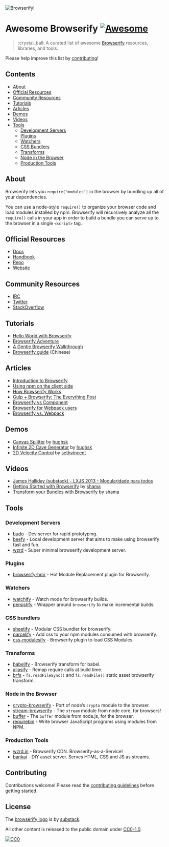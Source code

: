 ![Browserify!](browserify.png)

Awesome Browserify [![Awesome](https://cdn.rawgit.com/sindresorhus/awesome/d7305f38d29fed78fa85652e3a63e154dd8e8829/media/badge.svg)](https://github.com/sindresorhus/awesome)
==============================================================================================================================================================================

> :crystal\_ball: A curated list of awesome [Browserify](https://github.com/substack/node-browserify) resources, libraries, and tools.

Please help improve this list by [contributing](contributing.md)!

Contents
--------

-   [About](#about)
-   [Official Resources](#official-resources)
-   [Community Resources](#community-resources)
-   [Tutorials](#tutorials)
-   [Articles](#articles)
-   [Demos](#demos)
-   [Videos](#videos)
-   [Tools](#tools)
    -   [Development Servers](#development-servers)
    -   [Plugins](#plugins)
    -   [Watchers](#watchers)
    -   [CSS Bundlers](#css-bundlers)
    -   [Transforms](#transforms)
    -   [Node in the Browser](#node-in-the-browser)
    -   [Production Tools](#production-tools)

About
-----

Browserify lets you `require('modules')` in the browser by bundling up all of your dependencies.

You can use a node-style `require()` to organize your browser code and load modules installed by npm. Browserify will recursively analyze all the `require()` calls in your app in order to build a bundle you can serve up to the browser in a single `<script>` tag.

Official Resources
------------------

-   [Docs](https://github.com/substack/node-browserify#usage)
-   [Handbook](https://github.com/substack/browserify-handbook)
-   [Repo](https://github.com/substack/node-browserify)
-   [Website](http://browserify.org/)

Community Resources
-------------------

-   [IRC](http://webchat.freenode.net/?channels=browserify)
-   [Twitter](http://twitter.com/browserify)
-   [StackOverflow](http://stackoverflow.com/questions/tagged/browserify)

Tutorials
---------

-   [Hello World with Browserify](http://browserify.org/#middle-section)
-   [Browserify Adventure](https://github.com/workshopper/browserify-adventure)
-   [A Gentle Browserify Walkthrough](https://ponyfoo.com/articles/a-gentle-browserify-walkthrough)
-   [Browserify guide](http://zhaoda.net/2015/10/16/browserify-guide/) (Chinese)

Articles
--------

-   [Introduction to Browserify](https://writingjavascript.org/posts/introduction-to-browserify)
-   [Using npm on the client side](http://dontkry.com/posts/code/using-npm-on-the-client-side.html)
-   [How Browserify Works](http://benclinkinbeard.com/posts/how-browserify-works/)
-   [Gulp + Browserify: The Everything Post](https://www.viget.com/articles/gulp-browserify-starter-faq)
-   [Browserify vs Component](http://www.forbeslindesay.co.uk/post/44144487088/browserify-vs-component)
-   [Browserify for Webpack users](https://gist.github.com/substack/68f8d502be42d5cd4942)
-   [Browserify vs. Webpack](https://mattdesl.svbtle.com/browserify-vs-webpack)

Demos
-----

-   [Canvas Splitter](http://requirebin.com/?gist=maxogden/9576799) by [hughsk](http://github.com/hughsk)
-   [Infinite 2D Cave Generator](http://requirebin.com/?gist=maxogden/9557700) by [hughsk](http://github.com/hughsk)
-   [2D Velocity Control](http://requirebin.com/?gist=maxogden/9557776) by [sethvincent](http://github.com/sethvincent)

Videos
------

-   [James Halliday (substack) - LXJS 2013 - Modularidade para todos](https://www.youtube.com/watch?v=DCQNm6yiZh0)
-   [Getting Started with Browserify](https://www.youtube.com/watch?v=CTAa8IcQh1U) by [shama](https://github.com/shama/)
-   [Transform your Bundles with Browserify](https://www.youtube.com/watch?v=Uk2bgp8OLT8) by [shama](https://github.com/shama/)

Tools
-----

### Development Servers

-   [budo](https://github.com/mattdesl/budo) - Dev server for rapid prototyping.
-   [beefy](https://github.com/chrisdickinson/beefy) - Local development server that aims to make using browserify fast and fun.
-   [wzrd](https://github.com/maxogden/wzrd) - Super minimal browserify development server.

### Plugins

-   [browserify-hmr](https://github.com/AgentME/browserify-hmr) - Hot Module Replacement plugin for Browserify.

### Watchers

-   [watchify](https://github.com/substack/watchify) - Watch mode for browserify builds.
-   [persistify](https://github.com/royriojas/persistify) - Wrapper around `browserify` to make incremental builds.

### CSS bundlers

-   [sheetify](https://github.com/stackcss/sheetify) - Modular CSS bundler for browserify.
-   [parcelify](https://github.com/rotundasoftware/parcelify) - Add css to your npm modules consumed with browserify.
-   [css-modulesify](https://github.com/css-modules/css-modulesify) - Browserify plugin to load CSS Modules.

### Transforms

-   [babelify](https://github.com/babel/babelify) - Browserify transform for babel.
-   [aliasify](https://github.com/benbria/aliasify) - Remap require calls at build time.
-   [brfs](https://github.com/substack/brfs) - `fs.readFileSync()` and `fs.readFile()` static asset browserify transform.

### Node in the Browser

-   [crypto-browserify](https://github.com/crypto-browserify/crypto-browserify) - Port of node’s `crypto` module to the browser.
-   [stream-browserify](https://github.com/substack/stream-browserify) - The `stream` module from node core, for browsers!
-   [buffer](https://github.com/feross/buffer) - The `buffer` module from node.js, for the browser.
-   [requirebin](http://requirebin.com/) - Write browser JavaScript programs using modules from NPM.

### Production Tools

-   [wzrd.in](https://wzrd.in/) - Browserify CDN. Browserify-as-a-Service!
-   [bankai](https://github.com/yoshuawuyts/bankai) - DIY asset server. Serves HTML, CSS and JS as streams.

Contributing
------------

Contributions welcome! Please read the [contributing guidelines](contributing.md) before getting started.

License
-------

The [browserify logo](browserify.png) is by [substack](https://github.com/substack).

All other content is released to the public domain under [CC0-1.0](https://spdx.org/licenses/CC0-1.0.html).

[![CC0](http://mirrors.creativecommons.org/presskit/buttons/88x31/svg/cc-zero.svg)](https://creativecommons.org/publicdomain/zero/1.0/)
